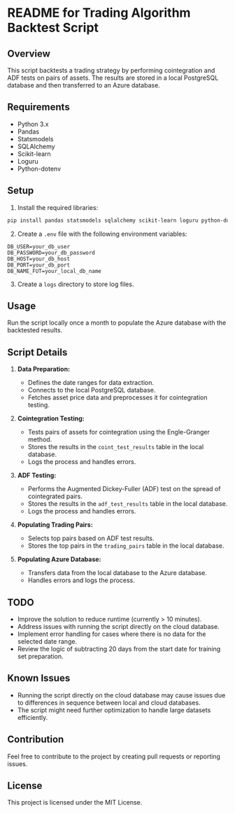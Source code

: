 # README for Trading Algorithm Backtest Script

## Overview

This script backtests a trading strategy by performing cointegration and ADF tests on pairs of assets. The results are stored in a local PostgreSQL database and then transferred to an Azure database.

## Requirements

- Python 3.x
- Pandas
- Statsmodels
- SQLAlchemy
- Scikit-learn
- Loguru
- Python-dotenv

## Setup

1. Install the required libraries:

```bash
pip install pandas statsmodels sqlalchemy scikit-learn loguru python-dotenv
```

2. Create a `.env` file with the following environment variables:

```
DB_USER=your_db_user
DB_PASSWORD=your_db_password
DB_HOST=your_db_host
DB_PORT=your_db_port
DB_NAME_FUT=your_local_db_name
```

3. Create a `logs` directory to store log files.

## Usage

Run the script locally once a month to populate the Azure database with the backtested results.

## Script Details

1. **Data Preparation:**
    - Defines the date ranges for data extraction.
    - Connects to the local PostgreSQL database.
    - Fetches asset price data and preprocesses it for cointegration testing.

2. **Cointegration Testing:**
    - Tests pairs of assets for cointegration using the Engle-Granger method.
    - Stores the results in the `coint_test_results` table in the local database.
    - Logs the process and handles errors.

3. **ADF Testing:**
    - Performs the Augmented Dickey-Fuller (ADF) test on the spread of cointegrated pairs.
    - Stores the results in the `adf_test_results` table in the local database.
    - Logs the process and handles errors.

4. **Populating Trading Pairs:**
    - Selects top pairs based on ADF test results.
    - Stores the top pairs in the `trading_pairs` table in the local database.

5. **Populating Azure Database:**
    - Transfers data from the local database to the Azure database.
    - Handles errors and logs the process.

## TODO

- Improve the solution to reduce runtime (currently > 10 minutes).
- Address issues with running the script directly on the cloud database.
- Implement error handling for cases where there is no data for the selected date range.
- Review the logic of subtracting 20 days from the start date for training set preparation.

## Known Issues

- Running the script directly on the cloud database may cause issues due to differences in sequence between local and cloud databases.
- The script might need further optimization to handle large datasets efficiently.

## Contribution

Feel free to contribute to the project by creating pull requests or reporting issues.

## License

This project is licensed under the MIT License.